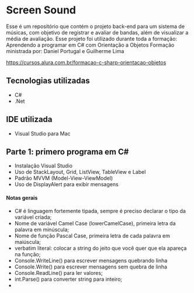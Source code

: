 # Screen Sound
Esse é um repositório que contém o projeto back-end para um sistema de músicas, com objetivo de registrar e avaliar de bandas, além de visualizar a média de avaliação. 
Esse projeto foi utilizado durante toda a formação: Aprendendo a programar em C# com Orientação a Objetos
Formação ministrada por: Daniel Portugal e Guilherme Lima

https://cursos.alura.com.br/formacao-c-sharp-orientacao-objetos

## Tecnologias utilizadas
- C#
- .Net

## IDE utilizada
- Visual Studio para Mac

## Parte 1: primero programa em C#
- Instalação Visual Studio
- Uso de StackLayout, Grid, ListView, TableView e Label
- Padrão MVVM (Model-View-ViewModel)
- Uso de DisplayAlert para exibir mensagens

#### Notas gerais
- C# é linguagem fortemente tipada, sempre é preciso declarar o tipo da variável criada;
- Nome de variável Camel Case (lowerCamelCase), primeira letra da palavra em minúscula;
- Nome de função Pascal Case, primeira letra de cada palavra em maiúscula;
- verbatim literal: colocar a string do jeito que você quer que ela apareça na função;
- Console.WriteLine() para escrever mensagens quebrando linha
- Console.Write() para escrever mensagens sem quebra de linha
- Console.ReadLine() para ler valores;
- int.Parse() para converter string para inteiro;
- 

